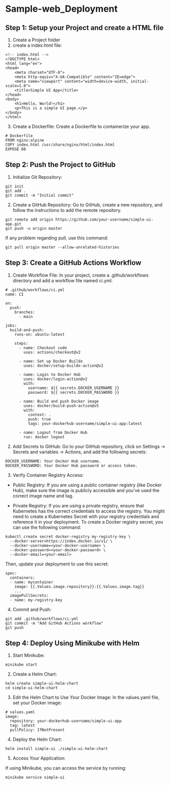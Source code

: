# Sample-web_Deployment
## Step 1: Setup your Project and create a HTML file
1. Create a Project folder
2. create a index.html file:
```
<!-- index.html -->
<!DOCTYPE html>
<html lang="en">
<head>
    <meta charset="UTF-8">
    <meta http-equiv="X-UA-Compatible" content="IE=edge">
    <meta name="viewport" content="width=device-width, initial-scale=1.0">
    <title>Simple UI App</title>
</head>
<body>
    <h1>Hello, World!</h1>
    <p>This is a simple UI page.</p>
</body>
</html>
```
3. Create a Dockerfile: Create a Dockerfile to containerize your app.
```
# Dockerfile
FROM nginx:alpine
COPY index.html /usr/share/nginx/html/index.html
EXPOSE 80
```
## Step 2: Push the Project to GitHub
1. Initialize Git Repository:
```
git init
git add .
git commit -m "Initial commit"
```
2. Create a GitHub Repository:
Go to GitHub, create a new repository, and follow the instructions to add the remote repository.
```
git remote add origin https://github.com/your-username/simple-ui-app.git
git push -u origin master
```
If any problem regarding pull, use this command:
```
git pull origin master --allow-unrelated-histories
```
## Step 3: Create a GitHub Actions Workflow
1. Create Workflow File: In your project, create a .github/workflows directory and add a workflow file named ci.yml.
```
# .github/workflows/ci.yml
name: CI

on:
  push:
    branches:
      - main

jobs:
  build-and-push:
    runs-on: ubuntu-latest

    steps:
      - name: Checkout code
        uses: actions/checkout@v2

      - name: Set up Docker Buildx
        uses: docker/setup-buildx-action@v2

      - name: Login to Docker Hub
        uses: docker/login-action@v2
        with:
          username: ${{ secrets.DOCKER_USERNAME }}
          password: ${{ secrets.DOCKER_PASSWORD }}

      - name: Build and push Docker image
        uses: docker/build-push-action@v5
        with:
          context: .
          push: true
          tags: your-dockerhub-username/simple-ui-app:latest

      - name: Logout from Docker Hub
        run: docker logout
```
2. Add Secrets to GitHub:
Go to your GitHub repository, click on Settings -> Secrets and variables -> Actions, and add the following secrets:
```
DOCKER_USERNAME: Your Docker Hub username.
DOCKER_PASSWORD: Your Docker Hub password or access token.
```
3. Verify Container Registry Access:
- Public Registry: If you are using a public container registry (like Docker Hub), make sure the image is publicly accessible and you’ve used the correct image name and tag.
* Private Registry: If you are using a private registry, ensure that Kubernetes has the correct credentials to access the registry. You might need to create a Kubernetes Secret with your registry credentials and reference it in your deployment.
To create a Docker registry secret, you can use the following command:
```
kubectl create secret docker-registry my-registry-key \
  --docker-server=https://index.docker.io/v1/ \
  --docker-username=<your-docker-username> \
  --docker-password=<your-docker-password> \
  --docker-email=<your-email>
```
Then, update your deployment to use this secret:
```
spec:
  containers:
  - name: mycontainer
    image: {{.Values.image.repository}}:{{.Values.image.tag}}
    ...
  imagePullSecrets:
  - name: my-registry-key
```
4. Commit and Push:
```
git add .github/workflows/ci.yml
git commit -m "Add GitHub Actions workflow"
git push
```
## Step 4: Deploy Using Minikube with Helm
1. Start Minikube:
```
minikube start
```
2. Create a Helm Chart:
```
helm create simple-ui-helm-chart
cd simple-ui-helm-chart
```
3. Edit the Helm Chart to Use Your Docker Image:
In the values.yaml file, set your Docker image:
```
# values.yaml
image:
  repository: your-dockerhub-username/simple-ui-app
  tag: latest
  pullPolicy: IfNotPresent
```
4. Deploy the Helm Chart:
```
helm install simple-ui ./simple-ui-helm-chart
```
5. Access Your Application:

If using Minikube, you can access the service by running:
```
minikube service simple-ui
```
